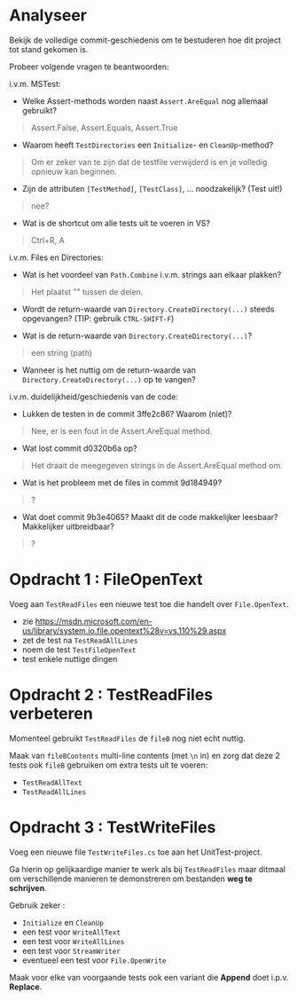 # Analyseer

Bekijk de volledige commit-geschiedenis om te bestuderen hoe dit project tot stand gekomen is.

Probeer volgende vragen te beantwoorden:

i.v.m. MSTest:

- Welke Assert-methods worden naast `Assert.AreEqual` nog allemaal gebruikt?

> Assert.False, Assert.Equals, Assert.True

- Waarom heeft `TestDirectories` een `Initialize`- en `CleanUp`-method?

> Om er zeker van te zijn dat de testfile verwijderd is en je volledig opnieuw kan beginnen.

- Zijn de attributen `[TestMethod]`, `[TestClass]`, ... noodzakelijk? (Test uit!)

> nee?

- Wat is de shortcut om alle tests uit te voeren in VS?

>Ctrl+R, A

i.v.m. Files en Directories:

- Wat is het voordeel van `Path.Combine` i.v.m. strings aan elkaar plakken?

> Het plaatst "\" tussen de delen.
 
- Wordt de return-waarde van `Directory.CreateDirectory(...)` steeds opgevangen? (TIP: gebruik `CTRL-SHIFT-F`)

- Wat is de return-waarde van `Directory.CreateDirectory(...)`?

> een string (path)

- Wanneer is het nuttig om de return-waarde van `Directory.CreateDirectory(...)` op te vangen?

i.v.m. duidelijkheid/geschiedenis van de code:

- Lukken de testen in de commit 3ffe2c86? Waarom (niet)?

>Nee, er is een fout in de Assert.AreEqual method.

- Wat lost commit d0320b6a op?

> Het draait de meegegeven strings in de Assert.AreEqual method om.

- Wat is het probleem met de files in commit 9d184949?

>? 

- Wat doet commit 9b3e4065? Maakt dit de code makkelijker leesbaar? Makkelijker uitbreidbaar?

>?




# Opdracht 1 : FileOpenText

Voeg aan `TestReadFiles` een nieuwe test toe die handelt over `File.OpenText`.

- zie https://msdn.microsoft.com/en-us/library/system.io.file.opentext%28v=vs.110%29.aspx
- zet de test na `TestReadAllLines`
- noem de test `TestFileOpenText`
- test enkele nuttige dingen

# Opdracht 2 : TestReadFiles verbeteren

Momenteel gebruikt `TestReadFiles` de `fileB` nog niet echt nuttig.

Maak van `fileBContents` multi-line contents (met `\n` in) en zorg dat deze 2
tests ook `fileB` gebruiken om extra tests uit te voeren:

- `TestReadAllText`
- `TestReadAllLines`


# Opdracht 3 : TestWriteFiles

Voeg een nieuwe file `TestWriteFiles.cs` toe aan het UnitTest-project.

Ga hierin op gelijkaardige manier te werk als bij `TestReadFiles` maar ditmaal
om verschillende manieren te demonstreren om bestanden **weg te schrijven**.

Gebruik zeker :

- `Initialize` en `CleanUp`
- een test voor `WriteAllText`
- een test voor `WriteAllLines`
- een test voor `StreamWriter`
- eventueel een test voor `File.OpenWrite`

Maak voor elke van voorgaande tests ook een variant die **Append** doet i.p.v.
**Replace**.

